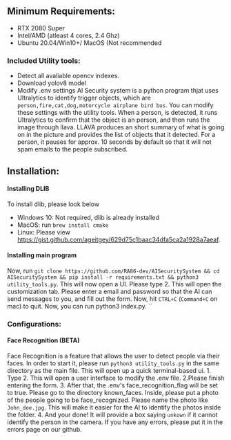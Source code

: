 ## Minimum Requirements:
- RTX 2080 Super
- Intel/AMD (atleast 4 cores, 2.4 Ghz)
- Ubuntu 20.04/Win10+/ MacOS (Not recommended
### Included Utility tools:
- Detect all avaliable opencv indexes.
-  Download yolov8 model
- Modify .env settings
AI Security system is a python program thjat uses Ultralytics to identify trigger objects, which are 
`person,fire,cat,dog,motorcycle airplane bird bus`.
You can modify  these settings with the utility tools. When a person, is detected, it runs Ultralytics to confirm that the object is an person, and then runs the image through llava. LLAVA produces an short summary of what is going on in the picture and provides the list of objects that it detected. For a person, it pauses for approx. 10 seconds by default so that it will not spam emails to the people subscribed.
## Installation:
#### Installing DLIB
To install dlib, please look below
- Windows 10: Not required, dlib is already installed
- MacOS: run `brew install cmake`
- Linux: Please view  https://gist.github.com/ageitgey/629d75c1baac34dfa5ca2a1928a7aeaf.
#### Installing main program
Now, run
	`git clone https://github.com/RA86-dev/AISecuritySystem && cd AISecuritySystem && pip install -r requirements.txt && python3 utility_tools.py`.
	This will now open a UI. Please type 2. This will open the customization tab. Please enter a email and password so that the AI can send messages to you, and fill out the form. Now, hit `CTRL+C` (`Command+C` on mac) to quit. Now, you can run python3 index.py.
``

### Configurations:
#### Face Recognition (BETA)

Face Recognition is a feature that allows the user to detect people via their faces. In order to start it, please run
`python3 utility_tools.py` in the same directory as the main file. This will open up a quick terminal-based ui.
	1. Type 2. This will open a user interface to modify the .env file.
	2.Please finish entering the form.
	 3. After that, the .env's face_recognition_flag will be set to true. Please go to the directory known_faces. Inside, please put a photo of the people going to be face_recognized. Please name the photo like `John_doe.jpg`. This will make it easier for the AI to identify the photos inside the folder.
	 4. And your done! It will provide a box saying `unkown` if it cannot identify the person in the camera. If you have any errors, please put it in the errors page on our github.
